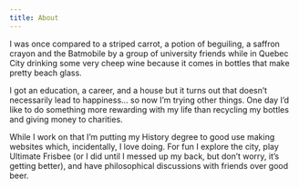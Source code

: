 ```yaml
---
title: About
---
```

I was once compared to a striped carrot, a potion of beguiling, a saffron crayon and the Batmobile by a group of university friends while in Quebec City drinking some very cheep wine because it comes in bottles that make pretty beach glass.

I got an education, a career, and a house but it turns out that doesn’t necessarily lead to happiness… so now I’m trying other things. One day I’d like to do something more rewarding with my life than recycling my bottles and giving money to charities.

While I work on that I’m putting my History degree to good use making websites which, incidentally, I love doing. For fun I explore the city, play Ultimate Frisbee (or I did until I messed up my back, but don’t worry, it’s getting better), and have philosophical discussions with friends over good beer.
